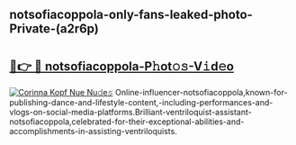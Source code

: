 ## notsofiacoppola-only-fans​-leaked-photo​-Private-(a2r6p)


# <h2><a href="https://mediaupload.pro?title=notsofiacoppola&ref=git">🔗👉 🔴 notsofiacoppola-P𝚑ot𝚘𝚜-V𝚒d𝚎o</a></h2>

[![Corinna Kopf Nue Nu𝚍e𝚜](https://i.imgur.com/0qMVB7G.gif)](https://mediaupload.pro?title=notsofiacoppola&ref=git)
Online-influencer-notsofiacoppola,known-for-publishing-dance-and-lifestyle-content,-including-performances-and-vlogs-on-social-media-platforms.Brilliant-ventriloquist-assistant-notsofiacoppola,celebrated-for-their-exceptional-abilities-and-accomplishments-in-assisting-ventriloquists.  